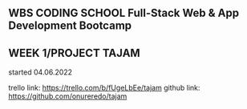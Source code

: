 ## WBS CODING SCHOOL Full-Stack Web & App Development Bootcamp
## WEEK 1/PROJECT TAJAM


 started 04.06.2022  

 trello link: https://trello.com/b/fUgeLbEe/tajam 
 github link: https://github.com/onureredo/tajam


